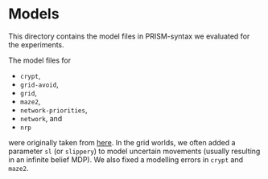 # Models

This directory contains the model files in PRISM-syntax we evaluated for the experiments.

The model files for

* `crypt`,
* `grid-avoid`,
* `grid`,
* `maze2`,
* `network-priorities`,
* `network`, and
* `nrp`

were originally taken from [here](http://www.prismmodelchecker.org/files/rts-poptas/). 
In the grid worlds, we often added a parameter `sl` (or `slippery`) to model uncertain movements (usually resulting in an infinite belief MDP).
We also fixed a modelling errors in `crypt` and `maze2`.

